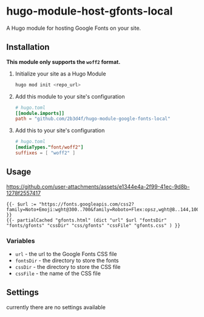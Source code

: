 # hugo-module-host-gfonts-local

A Hugo module for hosting Google Fonts on your site.

## Installation

**This module only supports the `woff2` format.**

1. Initialize your site as a Hugo Module

   ```bash
   hugo mod init <repo_url>
   ```

2. Add this module to your site's configuration

    ```toml
    # hugo.toml
    [[module.imports]]
    path = "github.com/2b3d4f/hugo-module-google-fonts-local"
    ```

3. Add this to your site's configuration

    ```toml
    # hugo.toml
    [mediaTypes."font/woff2"]
    suffixes = [ "woff2" ]
    ```

## Usage

https://github.com/user-attachments/assets/e1344e4a-2f99-41ec-9d8b-1278f2557417

```gotmpl
{{- $url := "https://fonts.googleapis.com/css2?family=Noto+Emoji:wght@300..700&family=Roboto+Flex:opsz,wght@8..144,100..1000&display=swap" }}
{{- partialCached "gfonts.html" (dict "url" $url "fontsDir" "fonts/gfonts" "cssDir" "css/gfonts" "cssFile" "gfonts.css" ) }}
```

### Variables

- `url` - the url to the Google Fonts CSS file
- `fontsDir` - the directory to store the fonts
- `cssDir` - the directory to store the CSS file
- `cssFile` - the name of the CSS file

## Settings

currently there are no settings available
